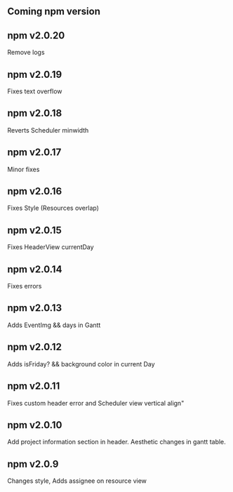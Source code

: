 ## Coming npm version
## npm v2.0.20
Remove logs
## npm v2.0.19
Fixes text overflow
## npm v2.0.18
Reverts Scheduler minwidth
## npm v2.0.17
Minor fixes
## npm v2.0.16
Fixes Style (Resources overlap)
## npm v2.0.15
Fixes HeaderView currentDay
## npm v2.0.14
Fixes errors
## npm v2.0.13
Adds EventImg && days in Gantt
## npm v2.0.12
Adds isFriday? && background color in current Day
## npm v2.0.11
Fixes custom header error and Scheduler view vertical align"
## npm v2.0.10
Add project information section in header.
Aesthetic changes in gantt table.
## npm v2.0.9
Changes style, Adds assignee on resource view
